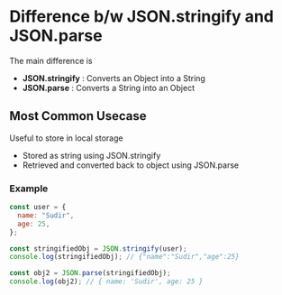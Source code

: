 # Difference b/w JSON.stringify and JSON.parse

The main difference is

- **JSON.stringify** : Converts an Object into a String
- **JSON.parse** : Converts a String into an Object

## Most Common Usecase

Useful to store in local storage

- Stored as string using JSON.stringify
- Retrieved and converted back to object using JSON.parse

### Example

```javascript
const user = {
  name: "Sudir",
  age: 25,
};

const stringifiedObj = JSON.stringify(user);
console.log(stringifiedObj); // {"name":"Sudir","age":25}

const obj2 = JSON.parse(stringifiedObj);
console.log(obj2); // { name: 'Sudir', age: 25 }
```
